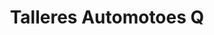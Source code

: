 ---
title: "Talleres Automotoes Q"
url: /tumbaco/talleres-automotoes-q/
shop: reparación de automóviles
---